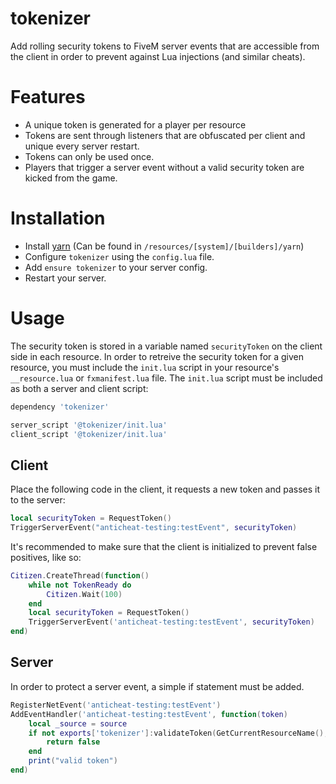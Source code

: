 # tokenizer

Add rolling security tokens to FiveM server events that are accessible from the client in order to prevent against Lua injections (and similar cheats).

# Features
* A unique token is generated for a player per resource
* Tokens are sent through listeners that are obfuscated per client and unique every server restart.
* Tokens can only be used once.
* Players that trigger a server event without a valid security token are kicked from the game.

# Installation
* Install [yarn](https://github.com/citizenfx/cfx-server-data) (Can be found in `/resources/[system]/[builders]/yarn`)
* Configure `tokenizer` using the `config.lua` file.
* Add `ensure tokenizer` to your server config.
* Restart your server.

# Usage
The security token is stored in a variable named `securityToken` on the client side in each resource. In order to retreive the security token for a given resource, you must include the `init.lua` script in your resource's `__resource.lua` or `fxmanifest.lua` file. The `init.lua` script must be included as both a server and client script:
```lua
dependency 'tokenizer'

server_script '@tokenizer/init.lua'
client_script '@tokenizer/init.lua'
```

## Client
Place the following code in the client, it requests a new token and passes it to the server:
```lua
local securityToken = RequestToken()
TriggerServerEvent("anticheat-testing:testEvent", securityToken)
```

It's recommended to make sure that the client is initialized to prevent false positives, like so:
```lua
Citizen.CreateThread(function()
	while not TokenReady do
		Citizen.Wait(100)
	end
	local securityToken = RequestToken()
	TriggerServerEvent('anticheat-testing:testEvent', securityToken)
end)
```

## Server
In order to protect a server event, a simple if statement must be added.
```lua
RegisterNetEvent('anticheat-testing:testEvent')
AddEventHandler('anticheat-testing:testEvent', function(token)
	local _source = source
	if not exports['tokenizer']:validateToken(GetCurrentResourceName(), _source, token) then
		return false
	end
	print("valid token")
end)
```
